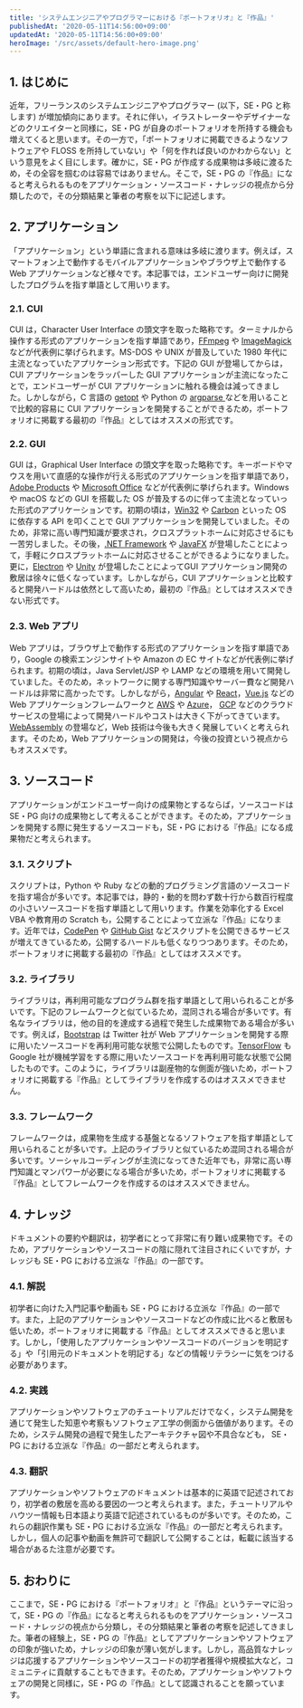 ```yaml
---
title: 'システムエンジニアやプログラマーにおける『ポートフォリオ』と『作品』'
publishedAt: '2020-05-11T14:56:00+09:00'
updatedAt: '2020-05-11T14:56:00+09:00'
heroImage: '/src/assets/default-hero-image.png'
---
```


## 1. はじめに

近年，フリーランスのシステムエンジニアやプログラマー (以下，SE・PG と称します) が増加傾向にあります。それに伴い，イラストレーターやデザイナーなどのクリエイターと同様に，SE・PG が自身のポートフォリオを所持する機会も増えてくると思います。その一方で，「ポートフォリオに掲載できるようなソフトウェアや FLOSS を所持していない」や「何を作れば良いのかわからない」という意見をよく目にします。確かに，SE・PG が作成する成果物は多岐に渡るため，その全容を掴むのは容易ではありません。そこで，SE・PG の『作品』になると考えられるものをアプリケーション・ソースコード・ナレッジの視点から分類したので，その分類結果と筆者の考察を以下に記述します。

## 2. アプリケーション

「アプリケーション」という単語に含まれる意味は多岐に渡ります。例えば，スマートフォン上で動作するモバイルアプリケーションやブラウザ上で動作する Web アプリケーションなど様々です。本記事では，エンドユーザー向けに開発したプログラムを指す単語として用いります。

### 2.1. CUI

CUI は，Character User Interface の頭文字を取った略称です。ターミナルから操作する形式のアプリケーションを指す単語であり，[FFmpeg](https://www.ffmpeg.org/) や [ImageMagick](https://www.imagemagick.org/) などが代表例に挙げられます。MS-DOS や UNIX が普及していた 1980 年代に主流となっていたアプリケーション形式です。下記の GUI が登場してからは，CUI アプリケーションをラッパーした GUI アプリケーションが主流になったことで，エンドユーザーが CUI アプリケーションに触れる機会は減ってきました。しかしながら，C 言語の [getopt](https://linuxjm.osdn.jp/html/LDP_man-pages/man3/getopt.3.html) や Python の [argparse ](https://docs.python.org/ja/3/library/argparse.html) などを用いることで比較的容易に CUI アプリケーションを開発することができるため，ポートフォリオに掲載する最初の『作品』としてはオススメの形式です。

### 2.2. GUI

GUI は，Graphical User Interface の頭文字を取った略称です。キーボードやマウスを用いて直感的な操作が行える形式のアプリケーションを指す単語であり，[Adobe Products](https://www.adobe.com/jp/) や [Microsoft Office](https://www.office.com/) などが代表例に挙げられます。Windows や macOS などの GUI を搭載した OS が普及するのに伴って主流となっていった形式のアプリケーションです。初期の頃は，[Win32](https://docs.microsoft.com/en-us/windows/win32/apiindex/windows-api-list) や [Carbon](https://developer.apple.com/library/archive/releasenotes/General/CarbonCoreDeprecations/index.html#//apple_ref/doc/uid/TP40012224) といった OS に依存する API を叩くことで GUI アプリケーションを開発していました。そのため，非常に高い専門知識が要求され，クロスプラットホームに対応させるにも一苦労しました。その後，[.NET Framework](https://docs.microsoft.com/ja-jp/dotnet/framework/) や [JavaFX](https://openjfx.io/) が登場したことによって，手軽にクロスプラットホームに対応させることができるようになりました。更に，[Electron](https://www.electronjs.org/) や [Unity](https://unity.com/ja) が登場したことによってGUI アプリケーション開発の敷居は徐々に低くなっています。しかしながら，CUI アプリケーションと比較すると開発ハードルは依然として高いため，最初の『作品』としてはオススメできない形式です。

### 2.3. Web アプリ

Web アプリは，ブラウザ上で動作する形式のアプリケーションを指す単語であり，Google の検索エンジンサイトや Amazon の EC サイトなどが代表例に挙げられます。初期の頃は，Java Servlet/JSP や LAMP などの環境を用いて開発していました。そのため，ネットワークに関する専門知識やサーバー費など開発ハードルは非常に高かったです。しかしながら，[Angular](https://angular.jp/) や [React](https://ja.reactjs.org/)，[Vue.js](https://jp.vuejs.org/index.html) などの Web アプリケーションフレームワークと [AWS](https://aws.amazon.com/jp/) や [Azure](https://azure.microsoft.com/ja-jp/)，
[GCP](https://console.cloud.google.com/?hl=ja) などのクラウドサービスの登場によって開発ハードルやコストは大きく下がってきています。[WebAssembly](https://developer.mozilla.org/ja/docs/WebAssembly) の登場など，Web 技術は今後も大きく発展していくと考えられます。そのため，Web アプリケーションの開発は，今後の投資という視点からもオススメです。

## 3. ソースコード

アプリケーションがエンドユーザー向けの成果物とするならば，ソースコードは SE・PG 向けの成果物として考えることができます。そのため，アプリケーションを開発する際に発生するソースコードも，SE・PG における『作品』になる成果物だと考えられます。

### 3.1. スクリプト

スクリプトは，Python や Ruby などの動的プログラミング言語のソースコードを指す場合が多いです。本記事では，静的・動的を問わず数十行から数百行程度の小さいソースコードを指す単語として用いります。作業を効率化する Excel VBA や教育用の Scratch も，公開することによって立派な『作品』になります。近年では，[CodePen](https://codepen.io/) や [GitHub Gist](https://gist.github.com/) などスクリプトを公開できるサービスが増えてきているため，公開するハードルも低くなりつつあります。そのため，ポートフォリオに掲載する最初の『作品』としてはオススメです。

### 3.2. ライブラリ

ライブラリは，再利用可能なプログラム群を指す単語として用いられることが多いです。下記のフレームワークと似ているため，混同される場合が多いです。有名なライブラリは，他の目的を達成する過程で発生した成果物である場合が多いです。例えば，[Bootstrap](https://getbootstrap.com/) は Twitter 社が Web アプリケーションを開発する際に用いたソースコードを再利用可能な状態で公開したものです。[TensorFlow](https://www.tensorflow.org/?hl=ja) も Google 社が機械学習をする際に用いたソースコードを再利用可能な状態で公開したものです。このように，ライブラリは副産物的な側面が強いため，ポートフォリオに掲載する『作品』としてライブラリを作成するのはオススメできません。

### 3.3. フレームワーク

フレームワークは，成果物を生成する基盤となるソフトウェアを指す単語として用いられることが多いです。上記のライブラリと似ているため混同される場合が多いです。ソーシャルコーディングが主流になってきた近年でも，非常に高い専門知識とマンパワーが必要になる場合が多いため，ポートフォリオに掲載する『作品』としてフレームワークを作成するのはオススメできません。

## 4. ナレッジ

ドキュメントの要約や翻訳は，初学者にとって非常に有り難い成果物です。そのため，アプリケーションやソースコードの陰に隠れて注目されにくいですが，ナレッジも SE・PG における立派な『作品』の一部です。

### 4.1. 解説

初学者に向けた入門記事や動画も SE・PG における立派な『作品』の一部です。また，上記のアプリケーションやソースコードなどの作成に比べると敷居も低いため，ポートフォリオに掲載する『作品』としてオススメできると思います。しかし，「使用したアプリケーションやソースコードのバージョンを明記する」や「引用元のドキュメントを明記する」などの情報リテラシーに気をつける必要があります。

### 4.2. 実践

アプリケーションやソフトウェアのチュートリアルだけでなく，システム開発を通じて発生した知恵や考察もソフトウェア工学の側面から価値があります。そのため，システム開発の過程で発生したアーキテクチャ図や不具合なども， SE・PG における立派な『作品』の一部だと考えられます。

### 4.3. 翻訳

アプリケーションやソフトウェアのドキュメントは基本的に英語で記述されており，初学者の敷居を高める要因の一つと考えられます。また，チュートリアルやハウツー情報も日本語より英語で記述されているものが多いです。そのため，これらの翻訳作業も SE・PG における立派な『作品』の一部だと考えられます。しかし，個人の記事や動画を無許可で翻訳して公開することは，転載に該当する場合があるた注意が必要です。

## 5. おわりに

ここまで，SE・PG における『ポートフォリオ』と『作品』というテーマに沿って，SE・PG の『作品』になると考えられるものをアプリケーション・ソースコード・ナレッジの視点から分類し，その分類結果と筆者の考察を記述してきました。筆者の経験上，SE・PG の『作品』としてアプリケーションやソフトウェアの印象が強いため，ナレッジの印象が薄い気がします。しかし，高品質なナレッジは応援するアプリケーションやソースコードの初学者獲得や規模拡大など，コミュニティに貢献することもできます。そのため，アプリケーションやソフトウェアの開発と同様に，SE・PG の『作品』として認識されることを願っています。
